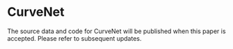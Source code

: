 # CurveNet
The source data and code for CurveNet will be published when this paper is accepted. Please refer to subsequent updates.
